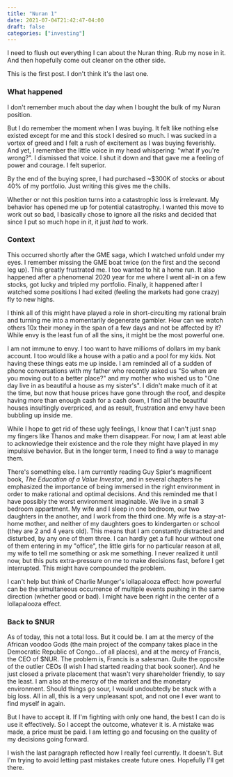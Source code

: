 ```yaml
---
title: "Nuran 1"
date: 2021-07-04T21:42:47-04:00
draft: false
categories: ["investing"]
---
```


I need to flush out everything I can about the Nuran thing. Rub my nose in it. And then hopefully come out cleaner on the other side. 

This is the first post. I don't think it's the last one.

### What happened

I don't remember much about the day when I bought the bulk of my Nuran position.

But I do remember the moment when I was buying. It felt like nothing else existed except for me and this stock I desired so much. I was sucked in a vortex of greed and I felt a rush of excitement as I was buying feverishly. And yet, I remember the little voice in my head whispering: "what if you're wrong?". I dismissed that voice. I shut it down and that gave me a feeling of power and courage. I felt superior.

By the end of the buying spree, I had purchased ~$300K of stocks or about 40% of my portfolio. Just writing this gives me the chills. 

Whether or not this position turns into a catastrophic loss is irrelevant. My behavior has opened me up for potential catastrophy. I wanted this move to work out so bad, I basically chose to ignore all the risks and decided that since I put so much hope in it, it just *had* to work.

### Context

This occurred shortly after the GME saga, which I watched unfold under my eyes. I remember missing the GME boat twice (on the first and the second leg up). This greatly frustrated me. I too wanted to hit a home run. It also happened after a phenomenal 2020 year for me where I went all-in on a few stocks, got lucky and tripled my portfolio. Finally, it happened after I watched some positions I had exited (feeling the markets had gone crazy) fly to new highs.

I think all of this might have played a role in short-circuiting my rational brain and turning me into a momentarily degenerate gambler. How can we watch others 10x their money in the span of a few days and not be affected by it? While envy is the least fun of all the sins, it might be the most powerful one.

I am not immune to envy. I too want to have millioms of dollars im my bank account. I too would like a house with a patio and a pool for my kids. Not having these things eats me up inside. I am reminded all of a sudden of phone conversations with my father who recently asked us "So when are you moving out to a better place?" and my mother who wished us to "One day live in as beautiful a house as my sister's". I didn't make much of it at the time, but now that house prices have gone through the roof, and despite having more than enough cash for a cash down, I find all the beautiful houses insultingly overpriced, and as result, frustration and envy have been bubbling up inside me.

While I hope to get rid of these ugly feelings, I know that I can't just snap my fingers like Thanos and make them disappear. For now, I am at least able to acknowledge their existence and the role they might have played in my impulsive behavior. But in the longer term, I need to find a way to manage them.

There's something else. I am currently reading Guy Spier's magnificent book, _The Education of a Value Investor_, and in several chapters he emphasized the importance of being immersed in the right environment in order to make rational and optimal decisions. And this reminded me that I have possibly the worst environment imaginable. We live in a small 3 bedroom appartment. My wife and I sleep in one bedroom, our two daughters in the another, and I work from the third one. My wife is a stay-at-home mother, and neither of my daughters goes to kindergarten or school (they are 2 and 4 years old). This means that I am constantly distracted and disturbed, by any one of them three. I can hardly get a full hour without one of them entering in my "office", the little girls for no particular reason at all, my wife to tell me something or ask me something. I never realized it until now, but this puts extra-pressure on me to make decisions fast, before I get interrupted. This might have compounded the problem.

I can't help but think of Charlie Munger's lollapalooza effect: how powerful can be the simultaneous occurrence of multiple events pushing in the same direction (whether good or bad). I might have been right in the center of a lollapalooza effect.

### Back to $NUR

As of today, this not a total loss. But it could be. I am at the mercy of the African voodoo Gods (the main project of the company takes place in the Democratic Republic of Congo...of all places), and at the mercy of Francis, the CEO of $NUR. The problem  is, Francis is a salesman. Quite the opposite of the outlier CEOs (I wish I had started reading that book sooner). And he just closed a private placement that wasn't very shareholder friendly, to say the least. I am also at the mercy of the market and the monetary environment. Should things go sour, I would undoubtedly be stuck with a big loss. All in all, this is a very unpleasant spot, and not one I ever want to find myself in again.

But I have to accept it. If I'm fighting with only one hand, the best I can do is use it effectively. So I accept the outcome, whatever it is. A mistake was made, a price must be paid. I am letting go and focusing on the quality of my decisions going forward. 

I wish the last paragraph reflected how I really feel currently. It doesn't. But I'm trying to avoid letting past mistakes create future ones. Hopefully I'll get there.